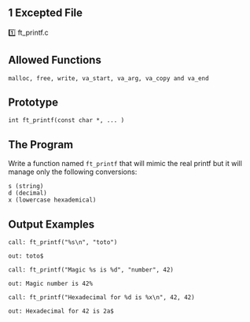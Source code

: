 ## 1 Excepted File

:one: ft_printf.c

## Allowed Functions
```
malloc, free, write, va_start, va_arg, va_copy and va_end
```

## Prototype
```
int ft_printf(const char *, ... )
```

## The Program

Write a function named `ft_printf` that will mimic the real printf but it will manage only the following conversions:
```
s (string)
d (decimal) 
x (lowercase hexademical)
```

## Output Examples
```
call: ft_printf("%s\n", "toto")

out: toto$
```

```
call: ft_printf("Magic %s is %d", "number", 42)

out: Magic number is 42%
```

```
call: ft_printf("Hexadecimal for %d is %x\n", 42, 42)

out: Hexadecimal for 42 is 2a$
```
